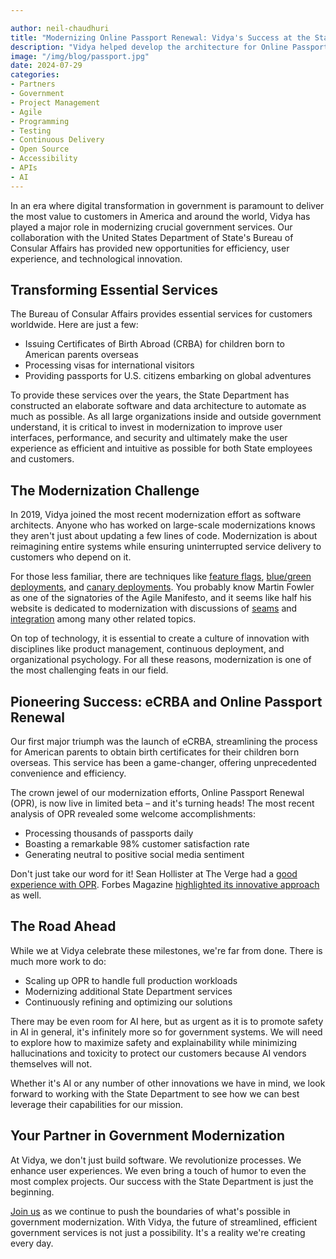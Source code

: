 ```yaml
---

author: neil-chaudhuri
title: "Modernizing Online Passport Renewal: Vidya's Success at the State Department"
description: "Vidya helped develop the architecture for Online Passport Renewal, which is now live in beta at the State Department." 
image: "/img/blog/passport.jpg"
date: 2024-07-29
categories: 
- Partners
- Government
- Project Management
- Agile
- Programming
- Testing
- Continuous Delivery
- Open Source
- Accessibility
- APIs
- AI
---
```


In an era where digital transformation in government is paramount to deliver the most value to customers in America and around the world, 
Vidya has played a major role in modernizing crucial government services. Our collaboration with the United States Department of State's 
Bureau of Consular Affairs has provided new opportunities for efficiency, user experience, and technological innovation.

## Transforming Essential Services

The Bureau of Consular Affairs provides essential services for customers worldwide. Here are just a few:

- Issuing Certificates of Birth Abroad (CRBA) for children born to American parents overseas
- Processing visas for international visitors
- Providing passports for U.S. citizens embarking on global adventures

To provide these services over the years, the State Department has constructed an elaborate
software and data architecture to automate as much as possible. As all large organizations inside and outside 
government understand, it is critical to invest in modernization to improve 
user interfaces, performance, and security and ultimately make the user experience as efficient and intuitive as possible for both 
State employees and customers. 

## The Modernization Challenge

In 2019, Vidya joined the most recent modernization effort as software architects. Anyone who has worked on large-scale modernizations
knows they aren't just about updating a few lines of code. Modernization is about reimagining entire systems while ensuring uninterrupted service delivery
to customers who depend on it.

For those less familiar, there are techniques like [feature flags](https://martinfowler.com/articles/feature-toggles.html), 
[blue/green deployments](https://docs.aws.amazon.com/whitepapers/latest/overview-deployment-options/bluegreen-deployments.html), 
and [canary deployments](https://cloud.google.com/deploy/docs/deployment-strategies/canary). You probably know Martin Fowler
as one of the signatories of the Agile Manifesto, and it seems like half his website is dedicated to modernization with
discussions of [seams](https://www.martinfowler.com/articles/uncovering-mainframe-seams.html) and 
[integration](https://martinfowler.com/articles/cant-buy-integration.html) among many other related topics.

On top of technology, it is essential to create a culture of innovation with disciplines like product management, continuous deployment, and organizational psychology. For all these reasons,
modernization is one of the most challenging feats in our field. 

## Pioneering Success: eCRBA and Online Passport Renewal

Our first major triumph was the launch of eCRBA, streamlining the process for American parents to obtain birth certificates for their children born overseas. 
This service has been a game-changer, offering unprecedented convenience and efficiency.

The crown jewel of our modernization efforts, Online Passport Renewal (OPR), is now live in limited beta – and it's turning heads!
The most recent analysis of OPR revealed some welcome accomplishments: 

- Processing thousands of passports daily
- Boasting a remarkable 98% customer satisfaction rate
- Generating neutral to positive social media sentiment

Don't just take our word for it! Sean Hollister at The Verge had a [good experience with OPR](https://www.theverge.com/2024/7/3/24190366/us-passport-online-renewal-beta-fast).
Forbes Magazine [highlighted its innovative approach](https://www.forbes.com/sites/maryroeloffs/2024/06/12/online-passport-renewal-launch-how-does-it-work-am-i-eligible-united-states-/) as well.

## The Road Ahead

While we at Vidya celebrate these milestones, we're far from done. There is much more work to do:

- Scaling up OPR to handle full production workloads
- Modernizing additional State Department services
- Continuously refining and optimizing our solutions

There may be even room for AI here, but as urgent as it is to promote safety in AI in general, it's infinitely more
so for government systems. We will need to explore how to maximize safety and explainability while minimizing hallucinations and 
toxicity to protect our customers because AI vendors themselves will not. 

Whether it's AI or any number of other innovations we have in mind, we look forward to working with the State Department to see how we can
best leverage their capabilities for our mission.

## Your Partner in Government Modernization

At Vidya, we don't just build software. We revolutionize processes. We enhance user experiences. We even bring a touch of humor to even the most complex projects. 
Our success with the State Department is just the beginning.

[Join us](/contact) as we continue to push the boundaries of what's possible in government modernization. With Vidya, the future of streamlined, efficient 
government services is not just a possibility. It's a reality we're creating every day.






 